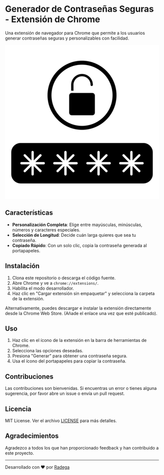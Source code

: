 # Generador de Contraseñas Seguras - Extensión de Chrome

Una extensión de navegador para Chrome que permite a los usuarios generar contraseñas seguras y personalizables con facilidad.

![Captura de la Extensión](./icon.png)

## Características

- **Personalización Completa**: Elige entre mayúsculas, minúsculas, números y caracteres especiales.
- **Selección de Longitud**: Decide cuán larga quieres que sea tu contraseña.
- **Copiado Rápido**: Con un solo clic, copia la contraseña generada al portapapeles.

## Instalación

1. Clona este repositorio o descarga el código fuente.
2. Abre Chrome y ve a `chrome://extensions/`.
3. Habilita el modo desarrollador.
4. Haz clic en "Cargar extensión sin empaquetar" y selecciona la carpeta de la extensión.

Alternativamente, puedes descargar e instalar la extensión directamente desde la Chrome Web Store. (Añade el enlace una vez que esté publicado).

## Uso

1. Haz clic en el ícono de la extensión en la barra de herramientas de Chrome.
2. Selecciona las opciones deseadas.
3. Presiona "Generar" para obtener una contraseña segura.
4. Usa el ícono del portapapeles para copiar la contraseña.

## Contribuciones

Las contribuciones son bienvenidas. Si encuentras un error o tienes alguna sugerencia, por favor abre un issue o envía un pull request.

## Licencia

MIT License. Ver el archivo [LICENSE](LICENSE) para más detalles.

## Agradecimientos

Agradezco a todos los que han proporcionado feedback y han contribuido a este proyecto.

---

Desarrollado con ❤️ por [Radega](https://radega.com)
